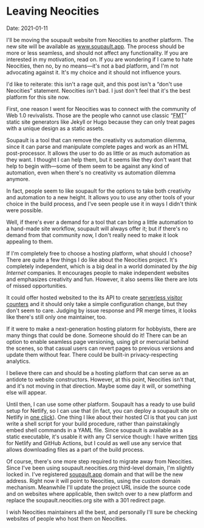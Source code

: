 <h1 id="post-title">Leaving Neocities</h1>

<span>Date: <time id="post-date">2021-01-11</time> </span>

<p id="post-excerpt">
I&apos;ll be moving the soupault website from Neocities to another platform.
The new site will be available as <a href="https://soupault.app">www.soupault.app</a>.
The process should be more or less seamless, and should not affect any functionality.
If you are interested in my motivation, read on. If you are wondering if I came to hate Neocities,
then no, by no means&mdash;it&apos;s not a bad platform, and I&apos;m not advocating against it.
It&apos;s my choice and it should not influence yours.
</p>

I&apos;d like to reiterate: this isn&apos;t a rage quit, and this post isn&apos;t a &ldquo;don&apos;t use Neocities&rdquo; statement.
Neocities isn&apos;t bad. I just don&apos;t feel that it&apos;s the best platform for this site now.

First, one reason I went for Neocities was to connect with the community of Web 1.0 revivalists.
Those are the people who cannot use classic &ldquo;<abbr title="front matter, markdown, templates">FMT</abbr>&rdquo;
static site generators like Jekyll or Hugo because they can only treat pages with a unique design
as a static assets.

Soupault is a tool that can remove the creativity vs automation dilemma,
since it can parse and manipulate complete pages and work as an HTML post-processor.
It allows the user to do as little or as much automation as they want.
I thought I can help them, but it seems like they don&apos;t want that help to begin with—some of them
seem to be against any kind of automation, even when there&apos;s no creativity vs automation dilemma anymore.

In fact, people seem to like soupault for the options to take both creativity and automation
to a new height. It allows you to use any other tools of your choice in the build process,
and I&apos;ve seen people use it in ways I didn&apos;t think were possible.

Well, if there&apos;s ever a demand for a tool that can bring a little automation to a hand-made site workflow,
soupault will always offer it; but if there&apos;s no demand from that community now, I don&apos;t really need
to make it look appealing to them.

If I&apos;m completely free to choose a hosting platform, what should I choose?
There are quite a few things I do like about the Neocities project. It&apos;s completely independent, which is a big deal
in a world dominated by <em>the big Internet</em> companies. It encourages people to make independent websites
and emphasizes creativity and fun. However, it also seems like there are lots of missed opportunities.

It could offer hosted websited to the its API to create [serverless visitor counters](https://github.com/neocities/neocities/issues/319)
and it should only take a simple configuration change, but they don&apos;t seem to care.
Judging by issue response and PR merge times, it looks like there&apos;s still only one maintainer, too.

If it were to make a next-generation hosting platorm for hobbyists, there are many things that could be done.
Someone should do it! There can be an option to enable seamless page versioning, using git or mercurial behind the scenes,
so that casual users can revert pages to previous versions and update them without fear.
There could be built-in privacy-respecting analytics.

I believe there can and should be a hosting platform that can serve as an antidote to website constructors.
However, at this point, Neocities isn&apos;t that, and it&apos;s not moving in that direction.
Maybe some day it will, or something else will appear.

Until then, I can use some other platform. Soupault has a ready to use build setup for Netlify, so I can use that
(in fact, you can deploy a soupault site on Netlify in [one click](https://app.netlify.com/start/deploy?repository=https://github.com/dmbaturin/soupault-sample-blog)).
One thing I like about their hosted CI is that you can just write a shell script for your build procedure,
rather than painstakingly embed shell commands in a YAML file.
Since soupault is available as a static executable, it&apos;s usable it with any CI service though:
I have written [tips](/tips-and-tricks/deployment/) for Netlify and GitHub Actions, but I could as well use any service
that allows downloading files as a part of the build process.

Of course, there&apos;s one more step required to migrate away from Neocities. Since I&apos;ve been using soupault.neocities.org third-level domain,
I&apos;m slightly locked in. I&apos;ve registered [soupault.app](https://soupault.app) domain and that will be the new address.
Right now it will point to Neocities, using the custom domain mechanism. Meanwhile I&apos;ll update the project URL inside the source code
and on websites where applicable, then switch over to a new platform and replace the soupault.neocities.org site with a 301 redirect page.

I wish Neocities maintainers all the best, and personally I&apos;ll sure be checking websites of people who host them on Neocities.

